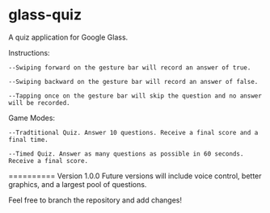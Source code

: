glass-quiz
==========

A quiz application for Google Glass.

Instructions:

    --Swiping forward on the gesture bar will record an answer of true.
 
    --Swiping backward on the gesture bar will record an answer of false.
 
    --Tapping once on the gesture bar will skip the question and no answer will be recorded.

Game Modes:

    --Tradtitional Quiz. Answer 10 questions. Receive a final score and a final time.
 
    --Timed Quiz. Answer as many questions as possible in 60 seconds. Receive a final score.

==========
Version 1.0.0
Future versions will include voice control, better graphics, and a largest pool of questions.

Feel free to branch the repository and add changes!
